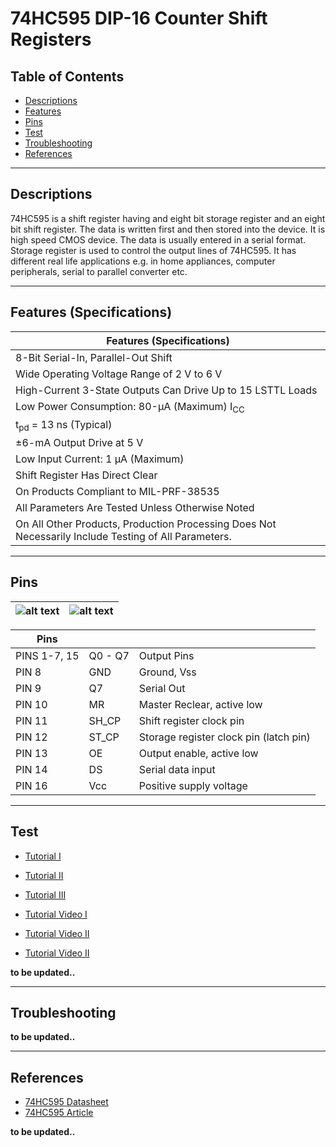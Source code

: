 # 74HC595 DIP-16 Counter Shift Registers

## Table of Contents

-   [Descriptions](#descriptions)
-   [Features](#features)
-   [Pins](#pins)
-   [Test](#test-code)
-   [Troubleshooting](#troubleshooting)
-   [References](#references)

---

## Descriptions

74HC595 is a shift register having and eight bit storage register and an eight bit shift register. The data is written first and then stored into the device. It is high speed CMOS device. The data is usually entered in a serial format. Storage register is used to control the output lines of 74HC595. It has different real life applications e.g. in home appliances, computer peripherals, serial to parallel converter etc.

---

## Features (Specifications)

| Features (Specifications)                                                                            |
| ---------------------------------------------------------------------------------------------------- |
| 8-Bit Serial-In, Parallel-Out Shift                                                                  |
| Wide Operating Voltage Range of 2 V to 6 V                                                           |
| High-Current 3-State Outputs Can Drive Up to 15 LSTTL Loads                                          |
| Low Power Consumption: 80-μA (Maximum) I<sub>CC</sub>                                                |
| t<sub>pd</sub> = 13 ns (Typical)                                                                     |
| ±6-mA Output Drive at 5 V                                                                            |
| Low Input Current: 1 μA (Maximum)                                                                    |
| Shift Register Has Direct Clear                                                                      |
| On Products Compliant to MIL-PRF-38535                                                               |
| All Parameters Are Tested Unless Otherwise Noted                                                     |
| On All Other Products, Production Processing Does Not Necessarily Include Testing of All Parameters. |

---

## Pins

| ![alt text](https://bit.ly/39Q27Bf '74HC595N') | ![alt text](https://bit.ly/3fSbvIn 'Connection') |
| ---------------------------------------------- | ------------------------------------------------ |

| **Pins**     |         |                                        |
| ------------ | ------- | -------------------------------------- |
| PINS 1-7, 15 | Q0 - Q7 | Output Pins                            |
| PIN 8        | GND     | Ground, Vss                            |
| PIN 9        | Q7      | Serial Out                             |
| PIN 10       | MR      | Master Reclear, active low             |
| PIN 11       | SH_CP   | Shift register clock pin               |
| PIN 12       | ST_CP   | Storage register clock pin (latch pin) |
| PIN 13       | OE      | Output enable, active low              |
| PIN 14       | DS      | Serial data input                      |
| PIN 16       | Vcc     | Positive supply voltage                |

---

## Test

-   [Tutorial I](https://bit.ly/3rVuG6z)
-   [Tutorial II](https://bit.ly/3utKajT)
-   [Tutorial III](https://bit.ly/2OpAwPO)

-   [Tutorial Video I](https://youtu.be/bqfPZXEuyuc)
-   [Tutorial Video II](https://www.youtube.com/watch?v=Ys2fu4NINrA)
-   [Tutorial Video II](https://www.youtube.com/watch?v=ULMnPckZp1M)

**to be updated..**

---

## Troubleshooting

**to be updated..**

---

## References

-   [74HC595 Datasheet](https://bit.ly/3cVcF3Q)
-   [74HC595 Article](https://bit.ly/2PXs62C)

**to be updated..**

